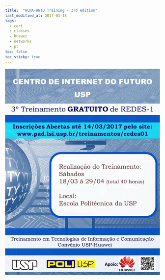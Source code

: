 ```yaml
---
title:  "HCNA-HNTD Training - 3rd edition"
last_modified_at: 2017-03-18
tags:
  - cert
  - classes
  - huawei
  - networks
  - pt
toc: false
toc_sticky: true
---
```


![](/assets/images/posts/2017-03-18-hntd-03.jpeg)
